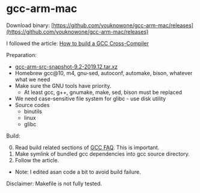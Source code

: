 gcc-arm-mac
===========

Download binary: [https://github.com/youknowone/gcc-arm-mac/releases](https://github.com/youknowone/gcc-arm-mac/releases)

I followed the article: [How to build a GCC Cross-Compiler](https://preshing.com/20141119/how-to-build-a-gcc-cross-compiler/)

Preparation:
- [gcc-arm-src-snapshot-9.2-2019.12.tar.xz](https://developer.arm.com/-/media/Files/downloads/gnu-a/9.2-2019.12/srcrel/gcc-arm-src-snapshot-9.2-2019.12.tar.xz?revision=90d3618d-8136-44f2-aeef-42015dd0669a&la=en&hash=00A97AA1ECF0B96A65F831AD719CA04053FBC61E)
- Homebrew gcc@10, m4, gnu-sed, autoconf, automake, bison, whatever what we need
- Make sure the GNU tools have priority.
  - At least gcc, g++, gnumake, make, sed, bison must be replaced
- We need case-sensitive file system for glibc - use disk utility
- Source codes
  - binutils
  - linux
  - glibc

Build:

  0. Read build related sections of [GCC FAQ](https://gcc.gnu.org/wiki/FAQ). This is important.
  1. Make symlink of bundled gcc dependencies into gcc source directory.
  2. Follow the article.
  - Note: I edited asan code a bit to avoid build failure.

Disclaimer: Makefile is not fully tested.
